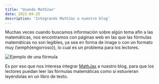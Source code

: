 ```yaml
---
title: "Usando MathJax"
date: 2022-04-25
description: 'Integrando MathJax a nuestro blog'
---
```


Muchas veces cuando buscamos información sobre algún tema afín a las matemáticas, nos encontramos con páginas web en las que las fórmulas matemáticas no son legibles, ya sea en forma de image o con un formato muy \(\emph{engorroso}\), lo cual es un problema para los lectores.

![Ejemplo de una fórmula](https://user-images.githubusercontent.com/57697020/165169177-e3755a5a-e027-4f9e-9510-444bed83fa4e.png "Ejemplo de una fórmula escrita incorrectamente")

Es por eso que nos interesa integrar [MathJax](https://www.mathjax.org/) a nuestro blog, para que los lectores puedan leer las fórmulas matemáticas como si estuvieran leyéndolas en un libro de texto.
